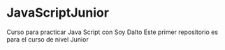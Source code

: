 # JavaScriptJunior
Curso para practicar Java Script con Soy Dalto
Este primer repositorio es para el curso de nivel Junior